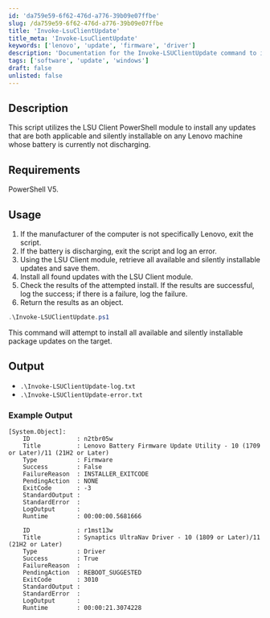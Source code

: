 ```yaml
---
id: 'da759e59-6f62-476d-a776-39b09e07ffbe'
slug: /da759e59-6f62-476d-a776-39b09e07ffbe
title: 'Invoke-LsuClientUpdate'
title_meta: 'Invoke-LsuClientUpdate'
keywords: ['lenovo', 'update', 'firmware', 'driver']
description: 'Documentation for the Invoke-LSUClientUpdate command to install applicable and silently installable updates on Lenovo machines.'
tags: ['software', 'update', 'windows']
draft: false
unlisted: false
---
```


## Description
This script utilizes the LSU Client PowerShell module to install any updates that are both applicable and silently installable on any Lenovo machine whose battery is currently not discharging.

## Requirements
PowerShell V5.

## Usage
1. If the manufacturer of the computer is not specifically Lenovo, exit the script.
2. If the battery is discharging, exit the script and log an error.
3. Using the LSU Client module, retrieve all available and silently installable updates and save them.
4. Install all found updates with the LSU Client module.
5. Check the results of the attempted install. If the results are successful, log the success; if there is a failure, log the failure.
6. Return the results as an object.

```powershell
.\Invoke-LSUClientUpdate.ps1
```
This command will attempt to install all available and silently installable package updates on the target.

## Output

- `.\Invoke-LSUClientUpdate-log.txt`
- `.\Invoke-LSUClientUpdate-error.txt`

### Example Output

```plaintext
[System.Object]:
    ID             : n2tbr05w
    Title          : Lenovo Battery Firmware Update Utility - 10 (1709 or Later)/11 (21H2 or Later)
    Type           : Firmware
    Success        : False
    FailureReason  : INSTALLER_EXITCODE
    PendingAction  : NONE
    ExitCode       : -3
    StandardOutput :
    StandardError  :
    LogOutput      :
    Runtime        : 00:00:00.5681666

    ID             : r1mst13w
    Title          : Synaptics UltraNav Driver - 10 (1809 or Later)/11 (21H2 or Later)
    Type           : Driver
    Success        : True
    FailureReason  :
    PendingAction  : REBOOT_SUGGESTED
    ExitCode       : 3010
    StandardOutput :
    StandardError  :
    LogOutput      :
    Runtime        : 00:00:21.3074228
```
